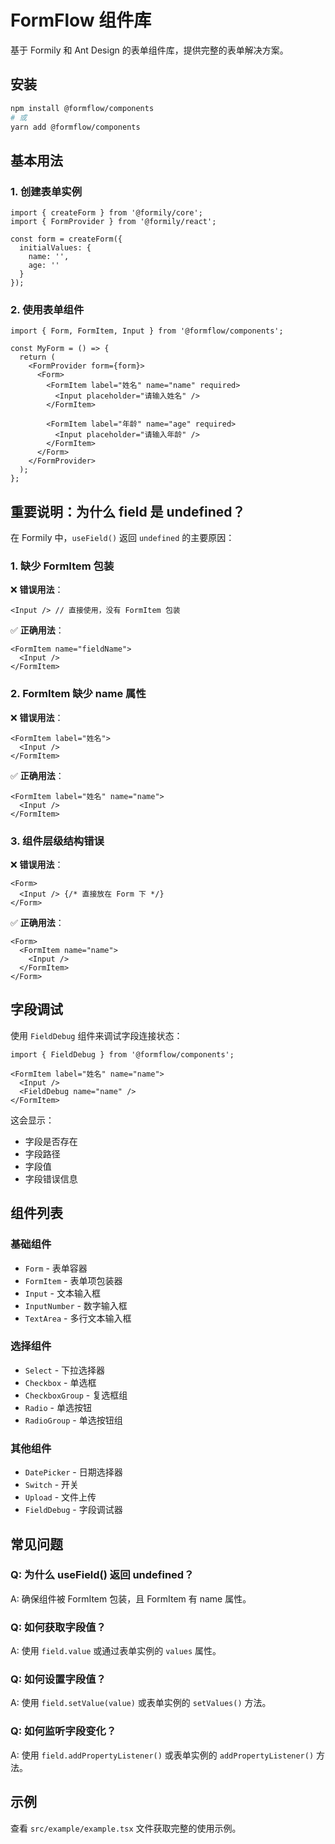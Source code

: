 # FormFlow 组件库

基于 Formily 和 Ant Design 的表单组件库，提供完整的表单解决方案。

## 安装

```bash
npm install @formflow/components
# 或
yarn add @formflow/components
```

## 基本用法

### 1. 创建表单实例

```tsx
import { createForm } from '@formily/core';
import { FormProvider } from '@formily/react';

const form = createForm({
  initialValues: {
    name: '',
    age: ''
  }
});
```

### 2. 使用表单组件

```tsx
import { Form, FormItem, Input } from '@formflow/components';

const MyForm = () => {
  return (
    <FormProvider form={form}>
      <Form>
        <FormItem label="姓名" name="name" required>
          <Input placeholder="请输入姓名" />
        </FormItem>
        
        <FormItem label="年龄" name="age" required>
          <Input placeholder="请输入年龄" />
        </FormItem>
      </Form>
    </FormProvider>
  );
};
```

## 重要说明：为什么 field 是 undefined？

在 Formily 中，`useField()` 返回 `undefined` 的主要原因：

### 1. 缺少 FormItem 包装

❌ **错误用法**：
```tsx
<Input /> // 直接使用，没有 FormItem 包装
```

✅ **正确用法**：
```tsx
<FormItem name="fieldName">
  <Input />
</FormItem>
```

### 2. FormItem 缺少 name 属性

❌ **错误用法**：
```tsx
<FormItem label="姓名">
  <Input />
</FormItem>
```

✅ **正确用法**：
```tsx
<FormItem label="姓名" name="name">
  <Input />
</FormItem>
```

### 3. 组件层级结构错误

❌ **错误用法**：
```tsx
<Form>
  <Input /> {/* 直接放在 Form 下 */}
</Form>
```

✅ **正确用法**：
```tsx
<Form>
  <FormItem name="name">
    <Input />
  </FormItem>
</Form>
```

## 字段调试

使用 `FieldDebug` 组件来调试字段连接状态：

```tsx
import { FieldDebug } from '@formflow/components';

<FormItem label="姓名" name="name">
  <Input />
  <FieldDebug name="name" />
</FormItem>
```

这会显示：
- 字段是否存在
- 字段路径
- 字段值
- 字段错误信息

## 组件列表

### 基础组件
- `Form` - 表单容器
- `FormItem` - 表单项包装器
- `Input` - 文本输入框
- `InputNumber` - 数字输入框
- `TextArea` - 多行文本输入框

### 选择组件
- `Select` - 下拉选择器
- `Checkbox` - 单选框
- `CheckboxGroup` - 复选框组
- `Radio` - 单选按钮
- `RadioGroup` - 单选按钮组

### 其他组件
- `DatePicker` - 日期选择器
- `Switch` - 开关
- `Upload` - 文件上传
- `FieldDebug` - 字段调试器

## 常见问题

### Q: 为什么 useField() 返回 undefined？
A: 确保组件被 FormItem 包装，且 FormItem 有 name 属性。

### Q: 如何获取字段值？
A: 使用 `field.value` 或通过表单实例的 `values` 属性。

### Q: 如何设置字段值？
A: 使用 `field.setValue(value)` 或表单实例的 `setValues()` 方法。

### Q: 如何监听字段变化？
A: 使用 `field.addPropertyListener()` 或表单实例的 `addPropertyListener()` 方法。

## 示例

查看 `src/example/example.tsx` 文件获取完整的使用示例。 